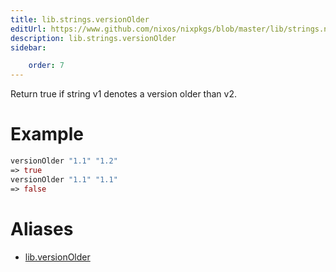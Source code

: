 ```yaml
---
title: lib.strings.versionOlder
editUrl: https://www.github.com/nixos/nixpkgs/blob/master/lib/strings.nix#L972C18
description: lib.strings.versionOlder
sidebar:

    order: 7
---
```


Return true if string v1 denotes a version older than v2.

# Example

```nix
versionOlder "1.1" "1.2"
=> true
versionOlder "1.1" "1.1"
=> false
```


# Aliases

- [lib.versionOlder](./reference/lib/lib-versionOlder)


